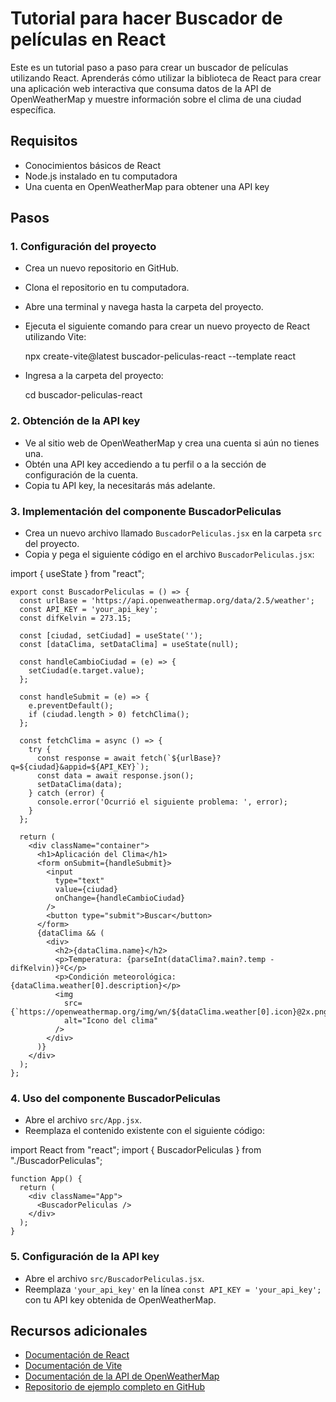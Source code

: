 # Tutorial para hacer Buscador de películas en React

Este es un tutorial paso a paso para crear un buscador de películas utilizando React. Aprenderás cómo utilizar la biblioteca de React para crear una aplicación web interactiva que consuma datos de la API de OpenWeatherMap y muestre información sobre el clima de una ciudad específica.

## Requisitos

-   Conocimientos básicos de React
-   Node.js instalado en tu computadora
-   Una cuenta en OpenWeatherMap para obtener una API key

## Pasos

### 1. Configuración del proyecto

-   Crea un nuevo repositorio en GitHub.
-   Clona el repositorio en tu computadora.
-   Abre una terminal y navega hasta la carpeta del proyecto.
-   Ejecuta el siguiente comando para crear un nuevo proyecto de React utilizando Vite:

    npx create-vite@latest buscador-peliculas-react --template react

-   Ingresa a la carpeta del proyecto:

    cd buscador-peliculas-react

### 2. Obtención de la API key

-   Ve al sitio web de OpenWeatherMap y crea una cuenta si aún no tienes una.
-   Obtén una API key accediendo a tu perfil o a la sección de configuración de la cuenta.
-   Copia tu API key, la necesitarás más adelante.

### 3. Implementación del componente BuscadorPeliculas

-   Crea un nuevo archivo llamado `BuscadorPeliculas.jsx` en la carpeta `src` del proyecto.
-   Copia y pega el siguiente código en el archivo `BuscadorPeliculas.jsx`:

import { useState } from "react";


    export const BuscadorPeliculas = () => {
      const urlBase = 'https://api.openweathermap.org/data/2.5/weather';
      const API_KEY = 'your_api_key';
      const difKelvin = 273.15;
    
      const [ciudad, setCiudad] = useState('');
      const [dataClima, setDataClima] = useState(null);
    
      const handleCambioCiudad = (e) => {
        setCiudad(e.target.value);
      };
    
      const handleSubmit = (e) => {
        e.preventDefault();
        if (ciudad.length > 0) fetchClima();
      };
    
      const fetchClima = async () => {
        try {
          const response = await fetch(`${urlBase}?q=${ciudad}&appid=${API_KEY}`);
          const data = await response.json();
          setDataClima(data);
        } catch (error) {
          console.error('Ocurrió el siguiente problema: ', error);
        }
      };

      return (
        <div className="container">
          <h1>Aplicación del Clima</h1>
          <form onSubmit={handleSubmit}>
            <input
              type="text"
              value={ciudad}
              onChange={handleCambioCiudad}
            />
            <button type="submit">Buscar</button>
          </form>
          {dataClima && (
            <div>
              <h2>{dataClima.name}</h2>
              <p>Temperatura: {parseInt(dataClima?.main?.temp - difKelvin)}ºC</p>
              <p>Condición meteorológica: {dataClima.weather[0].description}</p>
              <img
                src={`https://openweathermap.org/img/wn/${dataClima.weather[0].icon}@2x.png`}
                alt="Icono del clima"
              />
            </div>
          )}
        </div>
      );
    };


### 4. Uso del componente BuscadorPeliculas

-   Abre el archivo `src/App.jsx`.
-   Reemplaza el contenido existente con el siguiente código:

import React from "react";
import { BuscadorPeliculas } from "./BuscadorPeliculas";

    function App() {
      return (
        <div className="App">
          <BuscadorPeliculas />
        </div>
      );
    }




### 5. Configuración de la API key

-   Abre el archivo `src/BuscadorPeliculas.jsx`.
-   Reemplaza `'your_api_key'` en la línea `const API_KEY = 'your_api_key';` con tu API key obtenida de OpenWeatherMap.

## Recursos adicionales

-   [Documentación de React](https://reactjs.org/docs/getting-started.html)
-   [Documentación de Vite](https://vitejs.dev/guide/)
-   [Documentación de la API de OpenWeatherMap](https://openweathermap.org/api)
-   [Repositorio de ejemplo completo en GitHub](https://github.com/tu-usuario/buscador-peliculas-react)

